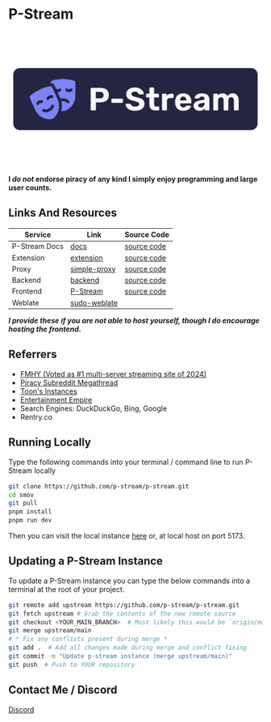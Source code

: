 # P-Stream
[![P-Stream Image](.github/P-Stream.png)](https://docs.pstream.org)  

**I *do not* endorse piracy of any kind I simply enjoy programming and large user counts.**

## Links And Resources
| Service        | Link                                                             | Source Code                                              |
|----------------|------------------------------------------------------------------|----------------------------------------------------------|
| P-Stream Docs | [docs](https://docs.pstream.org)                          | [source code](https://github.com/p-stream/docs)        |
| Extension      | [extension](https://docs.pstream.org/extension)                | [source code](https://github.com/p-stream/browser-ext) |
| Proxy          | [simple-proxy](https://docs.pstream.org/proxy)              | [source code](https://github.com/p-stream/sudo-proxy)  |             
| Backend        | [backend](https://server.fifthwit.net)                    | [source code](https://github.com/p-stream/backend)     |
| Frontend       | [P-Stream](https://docs.pstream.org/instances)                | [source code](https://github.com/p-stream/p-stream)        |
| Weblate        | [sudo-weblate](https://weblate.pstream.org)         | |

***I provide these if you are not able to host yourself, though I do encourage hosting the frontend.***


## Referrers
- [FMHY (Voted as #1 multi-server streaming site of 2024)](https://fmhy.net)
- [Piracy Subreddit Megathread](https://www.reddit.com/r/Piracy/s/iymSloEpXn)
- [Toon's Instances](https://erynith.github.io/movie-web-instances)
- [Entertainment Empire](https://discord.gg/8NSDNEMfja)
- Search Engines: DuckDuckGo, Bing, Google
- Rentry.co


## Running Locally
Type the following commands into your terminal / command line to run P-Stream locally
```bash
git clone https://github.com/p-stream/p-stream.git
cd smov
git pull
pnpm install
pnpm run dev
```
Then you can visit the local instance [here](http://localhost:5173) or, at local host on port 5173.


## Updating a P-Stream Instance
To update a P-Stream instance you can type the below commands into a terminal at the root of your project.
```bash
git remote add upstream https://github.com/p-stream/p-stream.git
git fetch upstream # Grab the contents of the new remote source
git checkout <YOUR_MAIN_BRANCH>  # Most likely this would be `origin/main`
git merge upstream/main
# * Fix any conflicts present during merge *
git add .  # Add all changes made during merge and conflict fixing
git commit -m "Update p-stream instance (merge upstream/main)"
git push  # Push to YOUR repository
```


## Contact Me / Discord
[Discord](https://discord.gg/7z6znYgrTG)
